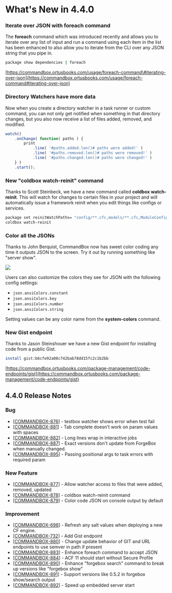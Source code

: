 # What's New in 4.4.0

###  Iterate over JSON with foreach command

The **foreach** command which was introduced recently and allows you to iterate over any list of input and run a command using each item in the list has been enhanced to also allow you to iterate from the CLI over any JSON string that you pipe in.

```bash
package show dependencies | foreach
```

[https://commandbox.ortusbooks.com/usage/foreach-command\#iterating-over-json](https://commandbox.ortusbooks.com/usage/foreach-command#iterating-over-json)

### Directory Watchers have more data

Now when you create a directory watcher in a task runner or custom command, you can not only get notified when something in that directory changes, but you also now receive a list of files added, removed, and modified.

```javascript
watch()
    .onChange( function( paths ) {
        print
            .line( '#paths.added.len()# paths were added!' )
            .line( '#paths.removed.len()# paths were removed!' )
            .line( '#paths.changed.len()# paths were changed!' )            ;
    } )
    .start();
```

### New "coldbox watch-reinit" command

Thanks to Scott Steinbeck, we have a new command called **coldbox watch-reinit**.  This will watch for changes to certain files in your project and will automatically issue a framework reinit when you edit things like configs or services.  

```bash
package set reinitWatchPaths= "config/**.cfc,models/**.cfc,ModuleConfig.cfc"
coldbox watch-reinit
```

### Color all the JSONs

Thanks to John Berquist, CommandBox now has sweet color coding any time it outputs JSON to the screen.  Try it out by running something like "server show". 

![](https://www.ortussolutions.com/__media/colored_JSON.png)

Users can also customize the colors they see for JSON with the following config settings:

* `json.ansiColors.constant`
* `json.ansiColors.key`
* `json.ansiColors.number`
* `json.ansiColors.string`

Setting values can be any color name from the **system-colors** command.

### New Gist endpoint

Thanks to Jason Steinshouer we have a new Gist endpoint for installing code from a public Gist.

```bash
install gist:b6cfe92a08c742bab78dd15fc2c1b2bb
```

[https://commandbox.ortusbooks.com/package-management/code-endpoints/gist](https://commandbox.ortusbooks.com/package-management/code-endpoints/gist)

## 4.4.0 Release Notes

### Bug

* \[[COMMANDBOX-876](https://ortussolutions.atlassian.net/browse/COMMANDBOX-876)\] - testbox watcher shows error when test fail
* \[[COMMANDBOX-881](https://ortussolutions.atlassian.net/browse/COMMANDBOX-881)\] - Tab complete doesn't work on param values with spaces
* \[[COMMANDBOX-882](https://ortussolutions.atlassian.net/browse/COMMANDBOX-882)\] - Long lines wrap in interactive jobs
* \[[COMMANDBOX-887](https://ortussolutions.atlassian.net/browse/COMMANDBOX-887)\] - Exact versions don't update from ForgeBox when manually changed.
* \[[COMMANDBOX-895](https://ortussolutions.atlassian.net/browse/COMMANDBOX-895)\] - Passing positional args to task errors with required param

### New Feature

* \[[COMMANDBOX-877](https://ortussolutions.atlassian.net/browse/COMMANDBOX-877)\] - Allow watcher access to files that were added, removed, updated
* \[[COMMANDBOX-878](https://ortussolutions.atlassian.net/browse/COMMANDBOX-878)\] - coldbox watch-reinit command
* \[[COMMANDBOX-879](https://ortussolutions.atlassian.net/browse/COMMANDBOX-879)\] - Color code JSON on console output by default

### Improvement

* \[[COMMANDBOX-698](https://ortussolutions.atlassian.net/browse/COMMANDBOX-698)\] - Refresh any salt values when deploying a new CF engine.
* \[[COMMANDBOX-732](https://ortussolutions.atlassian.net/browse/COMMANDBOX-732)\] - Add Gist endpoint
* \[[COMMANDBOX-880](https://ortussolutions.atlassian.net/browse/COMMANDBOX-880)\] - Change update behavior of GIT and URL endpoints to use semver in path if present
* \[[COMMANDBOX-883](https://ortussolutions.atlassian.net/browse/COMMANDBOX-883)\] - Enhance foreach command to accept JSON
* \[[COMMANDBOX-884](https://ortussolutions.atlassian.net/browse/COMMANDBOX-884)\] - ACF 11 should start without Secure Profile
* \[[COMMANDBOX-890](https://ortussolutions.atlassian.net/browse/COMMANDBOX-890)\] - Enhance "forgebox search" command to break up versions like "forgebox show"
* \[[COMMANDBOX-891](https://ortussolutions.atlassian.net/browse/COMMANDBOX-891)\] - Support versions like 0.5.2 in forgebox show/search output
* \[[COMMANDBOX-892](https://ortussolutions.atlassian.net/browse/COMMANDBOX-892)\] - Speed up embedded server start

